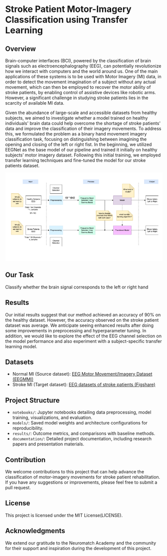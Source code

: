 # Stroke Patient Motor-Imagery Classification using Transfer Learning

## Overview
Brain-computer interfaces (BCI), powered by the classification of brain signals such as electroencephalography (EEG), can potentially revolutionize how we interact with computers and the world around us. One of the main applications of these systems is to be used with Motor Imagery (MI) data, in order to detect the movement imagination of a subject without any actual movement, which can then be employed to recover the motor ability of stroke patients, by enabling control of assistive devices like robotic arms. However, a significant challenge in studying stroke patients lies in the scarcity of available MI data.

Given the abundance of large-scale and accessible datasets from healthy subjects, we aimed to investigate whether a model trained on healthy individuals' brain data could help overcome the shortage of stroke patients' data and improve the classification of their imagery movements. To address this, we formulated the problem as a binary hand movement imagery classification task, focusing on distinguishing between imagining the opening and closing of the left or right fist. In the beginning, we utilized EEGNet as the base model of our pipeline and trained it initially on healthy subjects’ motor imagery dataset. Following this initial training, we employed transfer learning techniques and fine-tuned the model for our stroke patients dataset.

![Model overview](model.png)

## Our Task
Classify whether the brain signal corresponds to the left or right hand

## Results
Our initial results suggest that our method achieved an accuracy of 90% on the healthy dataset. However, the accuracy observed on the stroke patient dataset was average. We anticipate seeing enhanced results after doing some improvements in preprocessing and hyperparameter tuning. In addition, we would like to explore the effect of the EEG channel selection on the model performance and also experiment with a subject-specific transfer learning model.

## Datasets
- Normal MI (Source dataset): [EEG Motor Movement/Imagery Dataset (EEGMMI)](https://physionet.org/content/eegmmidb/1.0.0/)
- Stroke MI (Target dataset): [EEG datasets of stroke patients (Figshare)](https://figshare.com/articles/dataset/EEG_datasets_of_stroke_patients/21679035/3)

## Project Structure
- `notebooks/`: Jupyter notebooks detailing data preprocessing, model training, visualizations, and evaluation.
- `models/`: Saved model weights and architecture configurations for reproducibility.
- `results/`: Outcome metrics, and comparisons with baseline methods.
- `documentation/`: Detailed project documentation, including research papers and presentation materials.

## Contribution
We welcome contributions to this project that can help advance the classification of motor-imagery movements for stroke patient rehabilitation. If you have any suggestions or improvements, please feel free to submit a pull request.

## License
This project is licensed under the MIT License(LICENSE).

## Acknowledgments
We extend our gratitude to the Neuromatch Academy and the community for their support and inspiration during the development of this project.
